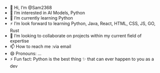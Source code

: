 - 👋 Hi, I’m @Sam2368
- 👀 I’m interested in AI Models, Python
- 🌱 I’m currently learning Python
- ⚡ I’m look forward to learning Python, Java, React, HTML, CSS, JS, GO, Rust
- 💞️ I’m looking to collaborate on projects within my current field of expertise
- 📫 How to reach me :via email
- 😄 Pronouns: ...
- ⚡ Fun fact: Python is the best thing ✨ that can ever happen to you as a dev

<!---
Sam2368/Sam2368 is a ✨ special ✨ repository because its `README.md` (this file) appears on your GitHub profile.
You can click the Preview link to take a look at your changes.
--->
